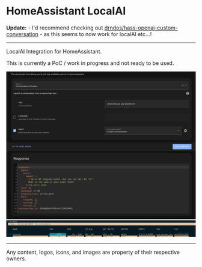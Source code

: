 # HomeAssistant LocalAI


**Update:** - I'd recommend checking out [drndos/hass-openai-custom-conversation](https://github.com/drndos/hass-openai-custom-conversation) - as this seems to now work for localAI etc...!

---

LocalAI Integration for HomeAssistant.

This is currently a PoC / work in progress and not ready to be used.

![](screenshot.png)
![](processing-offline.png)

---

Any content, logos, icons, and images are property of their respective owners.
